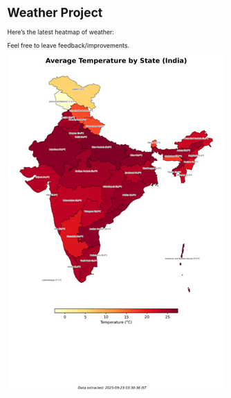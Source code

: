 # Weather Project

Here’s the latest heatmap of weather:

Feel free to leave feedback/improvements.

![India Heatmap](docs/assets/india_heatmap.png?v=D1C706)
